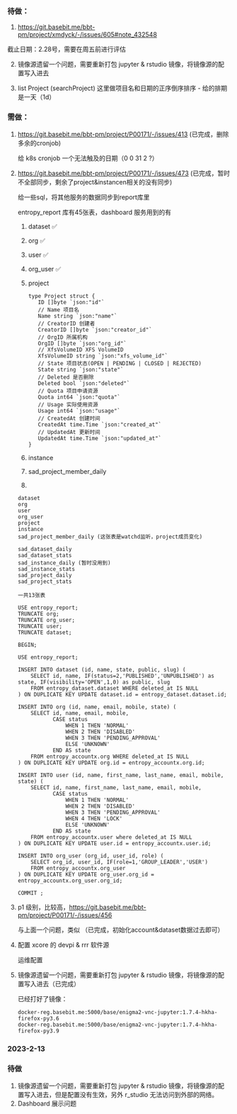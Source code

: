 ### 待做：

1. https://git.basebit.me/bbt-pm/project/xmdyck/-/issues/605#note_432548

截止日期：2.28号，需要在周五前进行评估

2. 镜像源遗留一个问题，需要重新打包 jupyter & rstudio 镜像，将镜像源的配置写入进去

3. list Project (searchProject) 这里做项目名和日期的正序倒序排序 - 给的排期是一天（1d）



### 需做：

1. https://git.basebit.me/bbt-pm/project/P00171/-/issues/413  (已完成，删除多余的cronjob)

   给 k8s cronjob 一个无法触及的日期（0 0 31 2 ?）



2. https://git.basebit.me/bbt-pm/project/P00171/-/issues/473 (已完成，暂时不全部同步，剩余了project&instancen相关的没有同步)

   给一些sql，将其他服务的数据同步到report库里

   

   entropy_report 库有45张表，dashboard 服务用到的有

   1. dataset ✅

   2. org ✅

   3. user ✅

   4. org_user ✅

   5. project

      ```
      type Project struct {
         ID []byte `json:"id"`
         // Name 项目名
         Name string `json:"name"`
         // CreatorID 创建者
         CreatorID []byte `json:"creator_id"`
         // OrgID 所属机构
         OrgID []byte `json:"org_id"`
         // XfsVolumeID XFS VolumeID
         XfsVolumeID string `json:"xfs_volume_id"`
         // State 项目状态(OPEN | PENDING | CLOSED | REJECTED)
         State string `json:"state"`
         // Deleted 是否删除
         Deleted bool `json:"deleted"`
         // Quota 项目申请资源
         Quota int64 `json:"quota"`
         // Usage 实际使用资源
         Usage int64 `json:"usage"`
         // CreatedAt 创建时间
         CreatedAt time.Time `json:"created_at"`
         // UpdatedAt 更新时间
         UpdatedAt time.Time `json:"updated_at"`
      }
      ```

   6. instance

   7. sad_project_member_daily

   8. 

   ```mysql
   dataset 
   org
   user
   org_user
   project
   instance
   sad_project_member_daily (这张表是watchd监听，project成员变化)
   
   sad_dataset_daily
   sad_dataset_stats
   sad_instance_daily (暂时没用到)
   sad_instance_stats
   sad_project_daily
   sad_project_stats
   
   一共13张表
   ```

   

   ```mysql
   USE entropy_report;
   TRUNCATE org;
   TRUNCATE org_user;
   TRUNCATE user;
   TRUNCATE dataset;
   
   BEGIN;
   
   USE entropy_report;
   
   INSERT INTO dataset (id, name, state, public, slug) (
       SELECT id, name, IF(status=2,'PUBLISHED','UNPUBLISHED') as state, IF(visibility='OPEN',1,0) as public, slug
       FROM entropy_dataset.dataset WHERE deleted_at IS NULL
   ) ON DUPLICATE KEY UPDATE dataset.id = entropy_dataset.dataset.id;
   
   INSERT INTO org (id, name, email, mobile, state) (
       SELECT id, name, email, mobile,
              CASE status
                  WHEN 1 THEN 'NORMAL'
                  WHEN 2 THEN 'DISABLED'
                  WHEN 3 THEN 'PENDING_APPROVAL'
                  ELSE 'UNKNOWN'
              END AS state
       FROM entropy_accountx.org WHERE deleted_at IS NULL
   ) ON DUPLICATE KEY UPDATE org.id = entropy_accountx.org.id;
   
   INSERT INTO user (id, name, first_name, last_name, email, mobile, state) (
       SELECT id, name, first_name, last_name, email, mobile,
              CASE status
                  WHEN 1 THEN 'NORMAL'
                  WHEN 2 THEN 'DISABLED'
                  WHEN 3 THEN 'PENDING_APPROVAL'
                  WHEN 4 THEN 'LOCK'
                  ELSE 'UNKNOWN'
              END AS state
       FROM entropy_accountx.user where deleted_at IS NULL
   ) ON DUPLICATE KEY UPDATE user.id = entropy_accountx.user.id;
   
   INSERT INTO org_user (org_id, user_id, role) (
       SELECT org_id, user_id, IF(role=1,'GROUP_LEADER','USER')
       FROM entropy_accountx.org_user
   ) ON DUPLICATE KEY UPDATE org_user.org_id = entropy_accountx.org_user.org_id;
   
   COMMIT ;
   ```

   

   

3. p1 级别，比较高，https://git.basebit.me/bbt-pm/project/P00171/-/issues/456

   与上面一个问题，类似 （已完成，初始化account&dataset数据过去即可）

   

4. 配置 xcore 的 devpi & rrr 软件源

   运维配置



5. 镜像源遗留一个问题，需要重新打包 jupyter & rstudio 镜像，将镜像源的配置写入进去（已完成）

   已经打好了镜像：

   ```shell
   docker-reg.basebit.me:5000/base/enigma2-vnc-jupyter:1.7.4-hkha-firefox-py3.6
   docker-reg.basebit.me:5000/base/enigma2-vnc-jupyter:1.7.4-hkha-firefox-py3.9
   ```

   



### 2023-2-13

### 待做

1. 镜像源遗留一个问题，需要重新打包 jupyter & rstudio 镜像，将镜像源的配置写入进去，但是配置没有生效，另外 r_studio 无法访问到外部的网络。
2. Dashboard 展示问题







